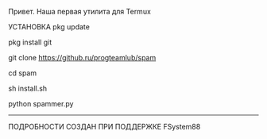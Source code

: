 Привет. Наша первая утилита для Termux


УСТАНОВКА
pkg update

pkg install git

git clone https://github.ru/progteamlub/spam

cd spam

sh install.sh

python spammer.py
___
 ПОДРОБНОСТИ 
СОЗДАН ПРИ ПОДДЕРЖКЕ FSystem88
